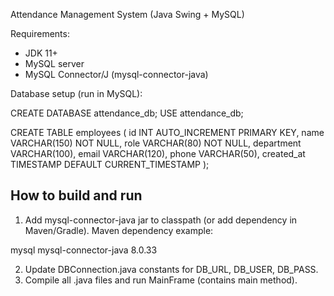 Attendance Management System (Java Swing + MySQL)

Requirements:
- JDK 11+
- MySQL server
- MySQL Connector/J (mysql-connector-java)

Database setup (run in MySQL):

CREATE DATABASE attendance_db;
USE attendance_db;

CREATE TABLE employees (
  id INT AUTO_INCREMENT PRIMARY KEY,
  name VARCHAR(150) NOT NULL,
  role VARCHAR(80) NOT NULL,
  department VARCHAR(100),
  email VARCHAR(120),
  phone VARCHAR(50),
  created_at TIMESTAMP DEFAULT CURRENT_TIMESTAMP
);


How to build and run
--------------------
1. Add mysql-connector-java jar to classpath (or add dependency in Maven/Gradle).
   Maven dependency example:

<dependency>
  <groupId>mysql</groupId>
  <artifactId>mysql-connector-java</artifactId>
  <version>8.0.33</version>
</dependency>

2. Update DBConnection.java constants for DB_URL, DB_USER, DB_PASS.
3. Compile all .java files and run MainFrame (contains main method).
